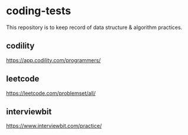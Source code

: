 # coding-tests
This repository is to keep record of data structure & algorithm practices.

## codility
https://app.codility.com/programmers/

## leetcode
https://leetcode.com/problemset/all/

## interviewbit
https://www.interviewbit.com/practice/
